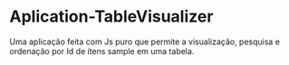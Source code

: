 # Aplication-TableVisualizer
Uma aplicação feita com Js puro que permite a visualização, pesquisa e ordenação por Id de itens sample em uma tabela.
